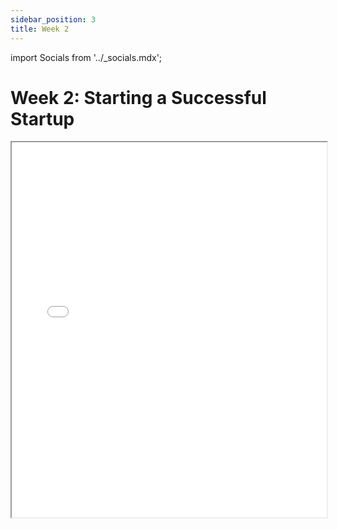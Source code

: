 ```yaml
---
sidebar_position: 3
title: Week 2
---
```


import Socials from '../_socials.mdx';

<Socials />

# Week 2: Starting a Successful Startup
<iframe src="/presentations/spring2025/ACM_Meeting_02_12_25.pdf" width="100%" height="600px"></iframe>